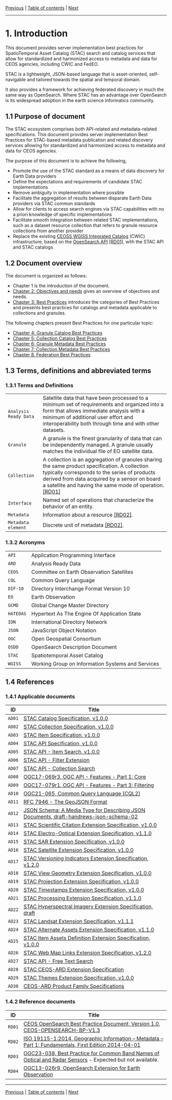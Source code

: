 [Previous](README.md) | [Table of contents](README.md) | [Next](objectives-needs.md)
***
# 1. Introduction
This document provides server implementation best practices for SpatioTemporal Asset Catalog (STAC) search and catalog services that allow for standardized and harmonized access to metadata and data for CEOS agencies, including CWIC and FedEO.

STAC is a lightweight, JSON-based language that is asset-oriented, self-navigable and tailored towards the spatial and temporal domain. 

It also provides a framework for achieving federated discovery in much the same way as OpenSearch. Where STAC has an advantage over OpenSearch is its widespread adoption in the earth science informatics community. 
## 1.1 Purpose of document

The STAC ecosystem comprises both API-related and metadata-related specifications.
This document provides server implementation Best Practices for STAC-based metadata publication and related discovery services allowing for standardized and harmonized access to metadata and data for CEOS agencies.

The purpose of this document is to achieve the following,
- Promote the use of the STAC standard as a means of data discovery for Earth Data providers
- Define the expectations and requirements of candidate STAC implementations
- Remove ambiguity in implementation where possible
- Facilitate the aggregation of results between disparate Earth Data providers via STAC common standards
- Allow for clients to access search engines via STAC capabilities with no a priori knowledge of specific implementations
- Facilitate smooth integration between related STAC implementations, such as a dataset resource collection that refers to granule resource collections from another provider
- Replace the existing [CEOSS WGISS Integrated Catalog](https://ceos.org/ourwork/workinggroups/wgiss/access/cwic/) (CWIC) infrastructure, based on the [OpenSearch API](https://github.com/dewitt/opensearch) [[RD01]](#RD01), with the STAC API and STAC catalogs
## 1.2 Document overview

The document is organized as follows:

- Chapter 1 is the introduction of the document.
- [Chapter 2: Objectives and needs](objectives-needs.md) gives an overview of objectives and needs.
- [Chapter 3: Best Practices](best-practices.md) introduces the categories of Best Practices and presents best practices for catalogs and metadata applicable to collections and granules.

The following chapters present Best Practices for one particular topic:

- [Chapter 4: Granule Catalog Best Practices](granule-catalogs.md)
- [Chapter 5: Collection Catalog Best Practices](collection-catalogs.md)
- [Chapter 6: Granule Metadata Best Practices](granule-metadata.md)
- [Chapter 7: Collection Metadata Best Practices](collection-metadata.md)
- [Chapter 8. Federation Best Practices](federation.md)

## 1.3 Terms, definitions and abbreviated terms

### 1.3.1 Terms and Definitions 

|  |   |  
| -------- | --------- | 
| `Analysis Ready Data` | Satellite data that have been processed to a minimum set of requirements and organized into a form that allows immediate analysis with a minimum of additional user effort and interoperability both through time and with other datasets. |
| `Granule` | A granule is the finest granularity of data that can be independently managed. A granule usually matches the individual file of EO satellite data.  | 
| `Collection` | A collection is an aggregation of granules sharing the same product specification. A collection typically corresponds to the series of products derived from data acquired by a sensor on board a satellite and having the same mode of operation. [[RD01]](#RD01) | 
| `Interface` | Named set of operations that characterize the behavior of an entity.  | 
| `Metadata` | Information about a resource [[RD02]](#RD02).  | 
| `Metadata element` | Discrete unit of metadata [[RD02]](#RD02).  | 


### 1.3.2 Acronyms

|  |   |  
| -------- | --------- | 
| `API` | Application Programming Interface |
| `ARD` | Analysis Ready Data |
| `CEOS` | Committee on Earth Observation Satellites   |  
| `CQL` | Common Query Language   |  
| `DIF-10` | Directory Interchange Format Version 10   |  
| `EO` | Earth Observation   |  
| `GCMD` | Global Change Master Directory   |  
| `HATEOAS` | Hypertext As The Engine Of Application State  |
| `IDN` |  International Directory Network  | 
| `JSON` | JavaScript Object Notation  | 
| `OGC` | Open Geospatial Consortium  | 
| `OSDD` | OpenSearch Description Document  |
| `STAC` | Spatiotemporal Asset Catalog  |
| `WGISS` | Working Group on Information Systems and Services  | 

## 1.4 References

### 1.4.1 Applicable documents


| **ID**  | **Title** | 
| -------- | --------- | 
| `AD01` <a name="AD01"></a> | [STAC Catalog Specification, v1.0.0](https://github.com/radiantearth/stac-spec/blob/v1.0.0/catalog-spec/catalog-spec.md) | 
| `AD02` <a name="AD02"></a> | [STAC Collection Specification, v1.0.0](https://github.com/radiantearth/stac-spec/tree/v1.0.0/collection-spec) | 
| `AD03` <a name="AD03"></a> | [STAC Item Specification, v1.0.0](https://github.com/radiantearth/stac-spec/tree/v1.0.0/item-spec)   | 
| `AD04` <a name="AD04"></a> | [STAC API Specification, v1.0.0](https://github.com/radiantearth/stac-api-spec/tree/release/v1.0.0)  | 
| `AD05` <a name="AD05"></a> | [STAC API - Item Search, v1.0.0](https://github.com/radiantearth/stac-api-spec/tree/release/v1.0.0/item-search) |
| `AD06` <a name="AD06"></a> | [STAC API - Filter Extension](https://github.com/stac-api-extensions/filter) |
| `AD07` <a name="AD07"></a>| [STAC API - Collection Search](https://github.com/stac-api-extensions/collection-search) |
| `AD08` <a name="AD08"></a> | [OGC17-069r3, OGC API - Features - Part 1: Core](https://docs.opengeospatial.org/is/17-069r3/17-069r3.html) | 
| `AD09` <a name="AD09"></a> | [OGC17-079r1, OGC API - Features - Part 3: Filtering](https://docs.opengeospatial.org/DRAFTS/19-079r1.html)  | 
| `AD10` <a name="AD10"></a> | [OGC21-065, Common Query Language (CQL2)](https://docs.ogc.org/DRAFTS/21-065.html)  | 
| `AD11` <a name="AD11"></a> | [RFC 7946 - The GeoJSON Format](https://datatracker.ietf.org/doc/html/rfc7946) | 
| `AD12` <a name="AD12"></a>| [JSON Schema: A Media Type for Describing JSON Documents, draft-handrews-json-schema-02](https://datatracker.ietf.org/doc/html/draft-handrews-json-schema-02) |
| `AD13` <a name="AD13"></a>| [STAC Scientific Citation Extension Specification, v1.0.0](https://github.com/stac-extensions/scientific) |
| `AD14` <a name="AD14"></a>| [STAC Electro-Optical Extension Specification, v1.1.0](https://github.com/stac-extensions/eo) |
| `AD15` <a name="AD15"></a>| [STAC SAR Extension Specification, v1.0.0](https://github.com/stac-extensions/sar) |
| `AD16` <a name="AD16"></a>| [STAC Satellite Extension Specification, v1.0.0](https://github.com/stac-extensions/sat) |
| `AD17` <a name="AD17"></a>| [STAC Versioning Indicators Extension Specification, v1.2.0](https://github.com/stac-extensions/version) |
| `AD18` <a name="AD18"></a>| [STAC View Geometry Extension Specification, v1.0.0](https://github.com/stac-extensions/view) |
| `AD19` <a name="AD19"></a>| [STAC Projection Extension Specification, v1.0.0](https://github.com/stac-extensions/projectionw) |
| `AD20` <a name="AD20"></a>| [STAC Timestamps Extension Specification, v1.0.0](https://github.com/stac-extensions/timestamps) |
| `AD21` <a name="AD21"></a>| [STAC Processing Extension Specification, v1.1.0](https://github.com/stac-extensions/processing) |
| `AD22` <a name="AD22"></a>| [STAC Hyperspectral Imagery Extension Specification, draft](https://github.com/stac-extensions/hsi) |
| `AD23` <a name="AD23"></a>| [STAC Landsat Extension Specification, v1.1.1](https://landsat.usgs.gov/stac/landsat-extension/v1.1.1/schema.json) |
| `AD24` <a name="AD24"></a>| [STAC Alternate Assets Extension Specification, v1.1.0](https://github.com/stac-extensions/alternate-assets) |
| `AD25` <a name="AD25"></a>| [STAC Item Assets Definition Extension Specification, v1.0.0](https://github.com/stac-extensions/item-assets) |
| `AD26` <a name="AD26"></a>| [STAC Web Map Links Extension Specification, v1.2.0](https://github.com/stac-extensions/web-map-links) |
| `AD27` <a name="AD27"></a> |[STAC API - Free Text Search](https://github.com/cedadev/stac-freetext-search)|
| `AD28` <a name="AD28"></a>| [STAC CEOS-ARD Extension Specification](https://github.com/stac-extensions/ceos-ard) |
| `AD29` <a name="AD29"></a>| [STAC Themes Extension Specification, v1.0.0](https://github.com/stac-extensions/themes) |
| `AD30` <a name="AD30"></a>| [CEOS-ARD Product Family Specifications](https://ceos.org/ard) |


### 1.4.2 Reference documents

| **ID**  | **Title** | 
| -------- | --------- | 
| `RD01` <a name="RD01"></a> | [CEOS OpenSearch Best Practice Document, Version 1.0, CEOS-OPENSEARCH-BP-V1.3](https://ceos.org/document_management/Working_Groups/WGISS/Documents/WGISS%20Best%20Practices/CEOS%20OpenSearch%20Best%20Practice.pdf)  |
| `RD02` <a name="RD02"></a> | [ISO 19115-1:2014, Geographic Information – Metadata – Part 1: Fundamentals, First Edition 2014-04-01](https://www.iso.org/standard/53798.html)  |
| `RD03` <a name="RD03"></a> | [OGC23-038, Best Practice for Common Band Names of Optical and Radar Sensors](https://portal.ogc.org/files/?artifact_id=104980&version=1) - Expected but not available.  |
| `RD04` <a name="RD04"></a> | [OGC13-026r9, OpenSearch Extension for Earth Observation](https://docs.ogc.org/is/13-026r9/13-026r9.html) |
***
[Previous](README.md) | [Table of contents](README.md) | [Next](objectives-needs.md)
